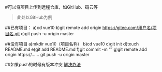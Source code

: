 #可以将项目上传到远程仓库，如GitHub、码云等
>此处以GitHub为例

##已有项目：
 a)cd vue10
 b)git remote add origin https://gitee.com/用户名/项目名.git
 c)git push -u origin master

##没有项目
a)mkdir vue10（项目名称）
b)cd vue10
c)git init
d)touch README.md
e)git add README.md
f)git commit -m “”
g)git remote add origin https://……
git push -u origin master

##如果push的时候有版本冲突
[解决办法](https://www.cnblogs.com/code-changeworld/p/4779145.html)
